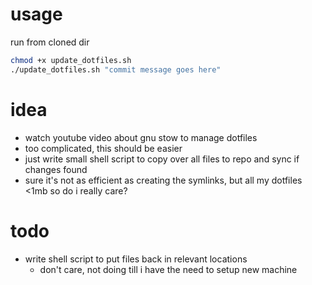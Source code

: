 # usage
run from cloned dir
```bash
chmod +x update_dotfiles.sh
./update_dotfiles.sh "commit message goes here"
```

# idea
- watch youtube video about gnu stow to manage dotfiles
- too complicated, this should be easier
- just write small shell script to copy over all files to repo and sync if changes found
- sure it's not as efficient as creating the symlinks, but all my dotfiles <1mb so do i really care?

# todo
- write shell script to put files back in relevant locations
  - don't care, not doing till i have the need to setup new machine
